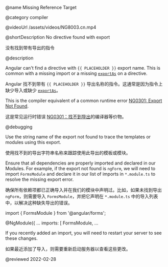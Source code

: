 @name Missing Reference Target

@category compiler

@videoUrl /assets/videos/NG8003.cn.mp4

@shortDescription No directive found with export

没有找到带有导出的指令

@description

Angular can't find a directive with `{{ PLACEHOLDER }}` export name.
This is common with a missing import or a missing [`exportAs`](api/core/Directive#exportAs) on a directive.

Angular 找不到带有 `{{ PLACEHOLDER }}` 导出名称的指令。这通常是因为指令上缺少导入或缺少 [`exportAs`](api/core/Directive#exportAs)。

<div class="alert is-helpful">

This is the compiler equivalent of a common runtime error [NG0301: Export Not Found](errors/NG0301).

这是常见运行时错误 [NG0301：找不到导出](errors/NG0301)的编译器等价物。

</div>

@debugging

Use the string name of the export not found to trace the templates or modules using this export.

使用找不到的导出字符串名称来跟踪使用此导出的模板或模块。

Ensure that all dependencies are properly imported and declared in our Modules.
For example, if the export not found is `ngForm`, we will need to import `FormsModule` and declare it in our list of imports in `*.module.ts` to resolve the missing export error.

确保所有依赖项都已正确导入并在我们的模块中声明过。比如，如果未找到导出 `ngForm`，则需要导入 `FormsModule`，并把它声明在 `*.module.ts` 中的导入列表中，以解决这种缺失导出的错误。

<code-example format="typescript" language="typescript">

import { FormsModule } from '&commat;angular/forms';

&commat;NgModule({
  &hellip;
  imports: [
    FormsModule,
    &hellip;

</code-example>

If you recently added an import, you will need to restart your server to see these changes.

如果最近添加了导入，则需要重新启动服务器以查看这些更改。

<!-- links -->

<!-- external links -->

<!-- end links -->

@reviewed 2022-02-28